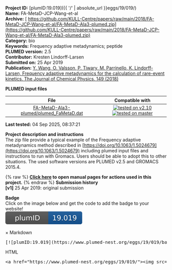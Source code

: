 **Project ID:** [plumID:19.019]({{ '/' | absolute_url }}eggs/19/019/)  
**Name:**  FA-MetaD-JCP-Wang-et-al  
**Archive:** [ https://github.com/KULL-Centre/papers/raw/main/2018/FA-MetaD-JCP-Wang-et-al/FA-MetaD-Ala3-plumed.zip](https://github.com/KULL-Centre/papers/raw/main/2018/FA-MetaD-JCP-Wang-et-al/FA-MetaD-Ala3-plumed.zip)  
**Category:**  bio  
**Keywords:**  Frequency adaptive metadynamics; peptide  
**PLUMED version:**  2.5  
**Contributor:**  Kresten Lindorff-Larsen  
**Submitted on:** 25 Apr 2019  
**Publication:** [Y. Wang, O. Valsson, P. Tiwary, M. Parrinello, K. Lindorff-Larsen, Frequency adaptive metadynamics for the calculation of rare-event kinetics. The Journal of Chemical Physics. 149 (2018)](http://dx.doi.org/10.1063/1.5024679)  
  
**PLUMED input files**  
  
| File     | Compatible with |  
|:--------:|:--------:|  
| [FA-MetaD-Ala3-plumed/plumed_FaMetaD.dat](./data/FA-MetaD-Ala3-plumed/plumed_FaMetaD.dat.md) |  [![tested on v2.10](https://img.shields.io/badge/v2.10-passing-green.svg)](data/FA-MetaD-Ala3-plumed/plumed_FaMetaD.dat.plumed.stderr) [![tested on master](https://img.shields.io/badge/master-passing-green.svg)](data/FA-MetaD-Ala3-plumed/plumed_FaMetaD.dat.plumed_master.stderr) |  
  
**Last tested:**  04 Sep 2025, 08:37:21
  
**Project description and instructions**  
The zip file provide a typical example of the Frequency adaptive metadynamics method described in [https://doi.org/10.1063/1.5024679](https://doi.org/10.1063/1.5024679) including plumed input files and instructions to run with Gromacs. Users should be able to adopt this to other situations. The used software versions are PLUMED v2.5 and GROMACS 2015.4.

  
{% raw %}
<b><a href="https://www.plumed.org/doc-master/user-doc/html/actionlist/?actions=COMBINE,METAD,PRINT,MOLINFO,FLUSH,ALPHABETA,COMMITTOR" target="_blank">Click here</a> to open manual pages for actions used in this project.</b>
{% endraw %}
**Submission history**  
**[v1]** 25 Apr 2019: original submission  
  
**Badge**  
Click on the image below and get the code to add the badge to your website!  
<img src="./badge.svg" alt="plumeDnest:19.019" id="myBtn" class="badge">
<div id="myModal" class="modal">
  <div class="modal-content">
    <span class="close">&times;</span>
    Markdown<pre>[![plumID:19.019](https://www.plumed-nest.org/eggs/19/019/badge.svg)](https://www.plumed-nest.org/eggs/19/019/)</pre>
    HTML<pre>&lt;a href="https://www.plumed-nest.org/eggs/19/019/"&gt;&lt;img src="https://www.plumed-nest.org/eggs/19/019/badge.svg" alt="plumID:19.019"&gt;&lt;/a&gt;</pre>
  </div>
</div>
